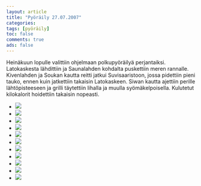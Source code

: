 ```yaml
---
layout: article 
title: "Pyöräily 27.07.2007" 
categories: 
tags: [pyöräily]
toc: false 
comments: true 
ads: false 
---
```


Heinäkuun lopulle valittiin ohjelmaan polkupyöräilyä perjantaiksi.
Latokaskesta lähdittiin ja Saunalahden kohdalta puskettiin meren
rannalle. Kivenlahden ja Soukan kautta reitti jatkui Suvisaaristoon,
jossa pidettiin pieni tauko, ennen kuin jatkettiin takaisin Latokaskeen.
Siwan kautta ajettiin perille lähtöpisteeseen ja grilli täytettiin
lihalla ja muulla syömäkelpoisella. Kulutetut kilokalorit hoidettiin
takaisin nopeasti.

<div class="image-gallery" markdown="1">

-   [![](/images/pyoraily-27.07.2007/Thumbnails/pyörä%20001.jpg)](/images/pyoraily-27.07.2007/pyörä%20001.jpg)
-   [![](/images/pyoraily-27.07.2007/Thumbnails/pyörä%20003.jpg)](/images/pyoraily-27.07.2007/pyörä%20003.jpg)
-   [![](/images/pyoraily-27.07.2007/Thumbnails/pyörä%20005.jpg)](/images/pyoraily-27.07.2007/pyörä%20005.jpg)
-   [![](/images/pyoraily-27.07.2007/Thumbnails/pyörä%20006.jpg)](/images/pyoraily-27.07.2007/pyörä%20006.jpg)
-   [![](/images/pyoraily-27.07.2007/Thumbnails/pyörä%20007.jpg)](/images/pyoraily-27.07.2007/pyörä%20007.jpg)
-   [![](/images/pyoraily-27.07.2007/Thumbnails/pyörä%20010.jpg)](/images/pyoraily-27.07.2007/pyörä%20010.jpg)
-   [![](/images/pyoraily-27.07.2007/Thumbnails/pyörä%20011.jpg)](/images/pyoraily-27.07.2007/pyörä%20011.jpg)
-   [![](/images/pyoraily-27.07.2007/Thumbnails/pyörä%20012.jpg)](/images/pyoraily-27.07.2007/pyörä%20012.jpg)
-   [![](/images/pyoraily-27.07.2007/Thumbnails/pyörä%20013.jpg)](/images/pyoraily-27.07.2007/pyörä%20013.jpg)
-   [![](/images/pyoraily-27.07.2007/Thumbnails/pyörä%20014.jpg)](/images/pyoraily-27.07.2007/pyörä%20014.jpg)
-   [![](/images/pyoraily-27.07.2007/Thumbnails/pyörä%20015.jpg)](/images/pyoraily-27.07.2007/pyörä%20015.jpg)

</div>
